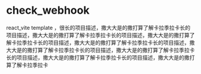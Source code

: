 # check_webhook
react_vite  template ，很长的项目描述，撒大大是的撒打算了解卡拉季拉卡长的项目描述，撒大大是的撒打算了解卡拉季拉卡长的项目描述，撒大大是的撒打算了解卡拉季拉卡长的项目描述，撒大大是的撒打算了解卡拉季拉卡长的项目描述，撒大大是的撒打算了解卡拉季拉卡长的项目描述，撒大大是的撒打算了解卡拉季拉卡长的项目描述，撒大大是的撒打算了解卡拉季拉卡长的项目描述，撒大大是的撒打算了解卡拉季拉卡

